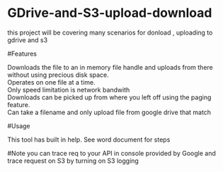 # GDrive-and-S3-upload-download
this project will be covering many scenarios for donload , uploading to gdrive and s3

#Features

Downloads the file to an in memory file handle and uploads from there without using precious disk space. <br />
Operates on one file at a time. <br />
Only speed limitation is network bandwith <br />
Downloads can be picked up from where you left off using the paging feature. <br />
Can take a filename and only upload file from google drive that match <br />

#Usage<br />

This tool has built in help. See word document for steps <br/>

#Note
you can trace req to your API in console provided by Google and trace request on S3 by turning on S3 logging<br/>

